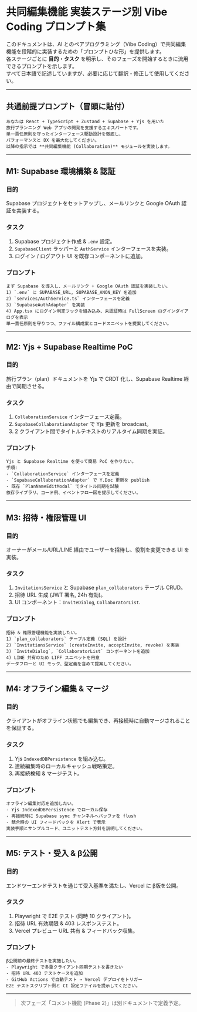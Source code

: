 # 共同編集機能 実装ステージ別 Vibe Coding プロンプト集

このドキュメントは、AI とのペアプログラミング（Vibe Coding）で共同編集機能を段階的に実装するための「プロンプトひな形」を提供します。  
各ステージごとに **目的・タスク** を明示し、そのフェーズを開始するときに流用できるプロンプトを示します。  
すべて日本語で記述していますが、必要に応じて翻訳・修正して使用してください。

---

## 共通前提プロンプト（冒頭に貼付）

```text
あなたは React + TypeScript + Zustand + Supabase + Yjs を用いた
旅行プランニング Web アプリの開発を支援するエキスパートです。
単一責任原則を守ったインターフェース駆動設計を徹底し、
パフォーマンスと DX を最大化してください。
以降の指示では **共同編集機能 (Collaboration)** モジュールを実装します。
```

---

## M1: Supabase 環境構築 & 認証

### 目的

Supabase プロジェクトをセットアップし、メールリンクと Google OAuth 認証を実装する。

### タスク

1. Supabase プロジェクト作成 & `.env` 設定。
2. `SupabaseClient` ラッパーと `AuthService` インターフェースを実装。
3. ログイン / ログアウト UI を既存コンポーネントに追加。

### プロンプト

```text
まず Supabase を導入し、メールリンク + Google OAuth 認証を実装したい。
1) `.env` に SUPABASE_URL, SUPABASE_ANON_KEY を追加
2) `services/AuthService.ts` インターフェースを定義
3) `SupabaseAuthAdapter` を実装
4) App.tsx にログイン判定フックを組み込み、未認証時は FullScreen ログインダイアログを表示
単一責任原則を守りつつ、ファイル構成案とコードスニペットを提案してください。
```

---

## M2: Yjs + Supabase Realtime PoC

### 目的

旅行プラン（plan）ドキュメントを Yjs で CRDT 化し、Supabase Realtime 経由で同期させる。

### タスク

1. `CollaborationService` インターフェース定義。
2. `SupabaseCollaborationAdapter` で Yjs 更新を broadcast。
3. 2 クライアント間でタイトルテキストのリアルタイム同期を実証。

### プロンプト

```text
Yjs と Supabase Realtime を使って簡易 PoC を作りたい。
手順:
- `CollaborationService` インターフェースを定義
- `SupabaseCollaborationAdapter` で Y.Doc 更新を publish
- 既存 `PlanNameEditModal` でタイトル同期を試験
依存ライブラリ、コード例、イベントフロー図を提示してください。
```

---

## M3: 招待・権限管理 UI

### 目的

オーナーがメール/URL/LINE 経由でユーザーを招待し、役割を変更できる UI を実装。

### タスク

1. `InvitationsService` と Supabase `plan_collaborators` テーブル CRUD。
2. 招待 URL 生成 (JWT 署名, 24h 有効)。
3. UI コンポーネント：`InviteDialog`, `CollaboratorList`.

### プロンプト

```text
招待 & 権限管理機能を実装したい。
1) `plan_collaborators` テーブル定義 (SQL) を設計
2) `InvitationsService` (createInvite, acceptInvite, revoke) を実装
3) `InviteDialog`, `CollaboratorList` コンポーネントを追加
4) LINE 共有のため LIFF スニペットを用意
データフローと UI モック、型定義を含めて提案してください。
```

---

## M4: オフライン編集 & マージ

### 目的

クライアントがオフライン状態でも編集でき、再接続時に自動マージされることを保証する。

### タスク

1. Yjs `IndexedDBPersistence` を組み込む。
2. 連続編集時のローカルキャッシュ戦略策定。
3. 再接続検知 & マージテスト。

### プロンプト

```text
オフライン編集対応を追加したい。
- Yjs IndexedDBPersistence でローカル保存
- 再接続時に Supabase sync チャンネルへバッファを flush
- 競合時の UI フィードバックを Alert で表示
実装手順とサンプルコード、ユニットテスト方針を説明してください。
```

---

## M5: テスト・受入 & β公開

### 目的

エンドツーエンドテストを通じて受入基準を満たし、Vercel に β版を公開。

### タスク

1. Playwright で E2E テスト (同時 10 クライアント)。
2. 招待 URL 有効期限 & 403 レスポンステスト。
3. Vercel プレビュー URL 共有 & フィードバック収集。

### プロンプト

```text
β公開前の最終テストを実施したい。
- Playwright で多重クライアント同期テストを書きたい
- 招待 URL 403 テストケースを追加
- GitHub Actions で自動テスト → Vercel デプロイをトリガー
E2E テストスクリプト例と CI 設定ファイルを提示してください。
```

---

> 次フェーズ「コメント機能 (Phase 2)」は別ドキュメントで定義予定。
